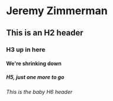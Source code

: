 # Jeremy Zimmerman

## This is an H2 header

### H3 up in here

#### We're shrinking down

##### H5, just one more to go

###### This is the baby H6 header

